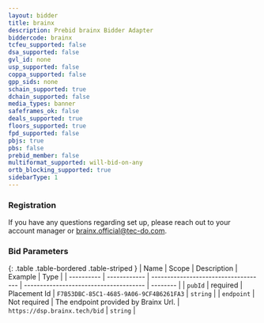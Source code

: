 ```yaml
---
layout: bidder
title: brainx
description: Prebid brainx Bidder Adapter
biddercode: brainx
tcfeu_supported: false
dsa_supported: false
gvl_id: none
usp_supported: false
coppa_supported: false
gpp_sids: none
schain_supported: true
dchain_supported: false
media_types: banner
safeframes_ok: false
deals_supported: true
floors_supported: true
fpd_supported: false
pbjs: true
pbs: false
prebid_member: false
multiformat_supported: will-bid-on-any
ortb_blocking_supported: true
sidebarType: 1
---
```


### Registration

If you have any questions regarding set up, please reach out to your account manager or <brainx.official@tec-do.com>.

### Bid Parameters

{: .table .table-bordered .table-striped }
| Name       | Scope        | Description                          | Example                                | Type     |
| ---------- | ------------ | ------------------------------------ | -------------------------------------- | -------- |
| `pubId`    | required     | Placement Id                         | `F7B53DBC-85C1-4685-9A06-9CF4B6261FA3` | `string` |
| `endpoint` | Not required | The endpoint provided by Brainx Url. | `https://dsp.brainx.tech/bid`          | `string` |
